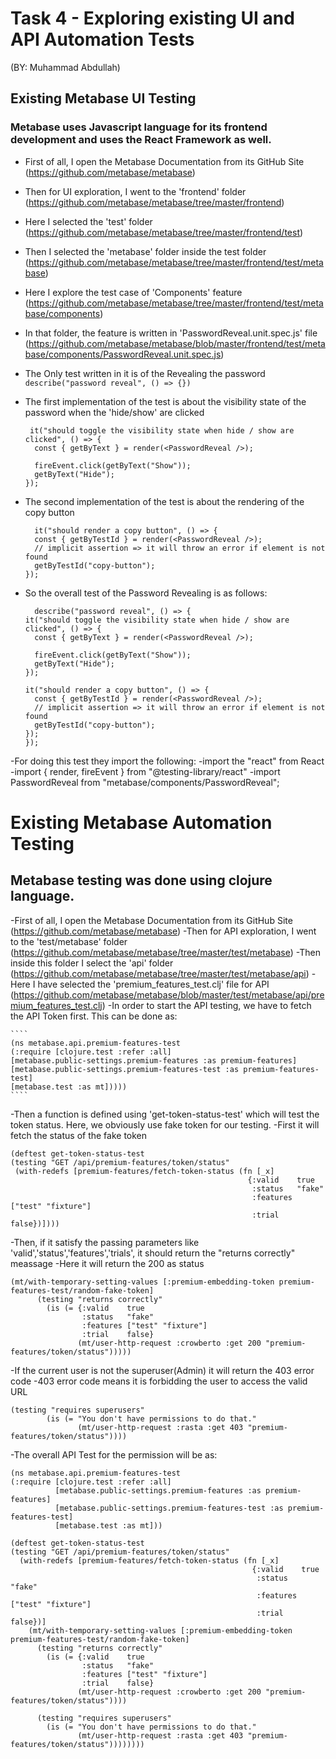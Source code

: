 # Task 4 - Exploring existing UI and API Automation Tests
(BY: Muhammad Abdullah)
## Existing Metabase UI Testing
### Metabase uses Javascript language for its frontend development and uses the React Framework as well. 
- First of all, I open the Metabase Documentation from its GitHub Site (https://github.com/metabase/metabase)
- Then for UI exploration, I went to the 'frontend' folder (https://github.com/metabase/metabase/tree/master/frontend)
- Here I selected the 'test' folder (https://github.com/metabase/metabase/tree/master/frontend/test)
- Then I selected the 'metabase' folder inside the test folder (https://github.com/metabase/metabase/tree/master/frontend/test/metabase)
- Here I explore the test case of 'Components' feature (https://github.com/metabase/metabase/tree/master/frontend/test/metabase/components)
- In that folder, the feature is written in 'PasswordReveal.unit.spec.js' file 
           (https://github.com/metabase/metabase/blob/master/frontend/test/metabase/components/PasswordReveal.unit.spec.js)
           
           
- The Only test written in it is of the Revealing the password `describe("password reveal", () => {})`
   
   
- The first implementation of the test is about the visibility state of the password when the 'hide/show' are clicked

  ````
   it("should toggle the visibility state when hide / show are clicked", () => {
    const { getByText } = render(<PasswordReveal />);

    fireEvent.click(getByText("Show"));
    getByText("Hide");
  });
  ````
  
  
- The second implementation of the test is about the rendering of the copy button

  ````
    it("should render a copy button", () => {
    const { getByTestId } = render(<PasswordReveal />);
    // implicit assertion => it will throw an error if element is not found
    getByTestId("copy-button");
  });
  ````
  
  
- So the overall test of the Password Revealing is as follows:

  ```
    describe("password reveal", () => {
  it("should toggle the visibility state when hide / show are clicked", () => {
    const { getByText } = render(<PasswordReveal />);

    fireEvent.click(getByText("Show"));
    getByText("Hide");
  });

  it("should render a copy button", () => {
    const { getByTestId } = render(<PasswordReveal />);
    // implicit assertion => it will throw an error if element is not found
    getByTestId("copy-button");
  });
  });

   ```
 
-For doing this test they import the following:
-import the "react" from React
-import { render, fireEvent } from "@testing-library/react"
-import PasswordReveal from "metabase/components/PasswordReveal";
    
# Existing Metabase Automation Testing
## Metabase testing was done using clojure language. 
-First of all, I open the Metabase Documentation from its GitHub Site (https://github.com/metabase/metabase)
-Then for API exploration, I went to the 'test/metabase' folder (https://github.com/metabase/metabase/tree/master/test/metabase)
-Then inside this folder I select the 'api' folder (https://github.com/metabase/metabase/tree/master/test/metabase/api)
-Here I have selected the 'premium_features_test.clj' file for API (https://github.com/metabase/metabase/blob/master/test/metabase/api/premium_features_test.clj)
-In order to start the API testing, we have to fetch the API Token first. This can be done as:

    ````
    (ns metabase.api.premium-features-test
    (:require [clojure.test :refer :all]
    [metabase.public-settings.premium-features :as premium-features]
    [metabase.public-settings.premium-features-test :as premium-features-test]
    [metabase.test :as mt]))))
    ````
-Then a function is defined using 'get-token-status-test' which will test the token status. Here, we obviously use fake token for our testing.
-First it will fetch the status of the fake token
   
   ````
   (deftest get-token-status-test
  (testing "GET /api/premium-features/token/status"
    (with-redefs [premium-features/fetch-token-status (fn [_x]
                                                        {:valid    true
                                                         :status   "fake"
                                                         :features ["test" "fixture"]
                                                         :trial    false})])))
   ````
   
-Then, if it satisfy the passing parameters like 'valid','status','features','trials', it should return the "returns correctly" meassage
-Here it will return the 200 as status

  ````
  (mt/with-temporary-setting-values [:premium-embedding-token premium-features-test/random-fake-token]
        (testing "returns correctly"
          (is (= {:valid    true
                  :status   "fake"
                  :features ["test" "fixture"]
                  :trial    false}
                 (mt/user-http-request :crowberto :get 200 "premium-features/token/status")))))
  ````
-If the current user is not the superuser(Admin) it will return the 403 error code
-403 error code means it is forbidding the user to access the valid URL

  ````
  (testing "requires superusers"
          (is (= "You don't have permissions to do that."
                 (mt/user-http-request :rasta :get 403 "premium-features/token/status"))))
  ````
  
-The overall API Test for the permission will be as:

  ````
  (ns metabase.api.premium-features-test
  (:require [clojure.test :refer :all]
            [metabase.public-settings.premium-features :as premium-features]
            [metabase.public-settings.premium-features-test :as premium-features-test]
            [metabase.test :as mt]))

(deftest get-token-status-test
  (testing "GET /api/premium-features/token/status"
    (with-redefs [premium-features/fetch-token-status (fn [_x]
                                                        {:valid    true
                                                         :status   "fake"
                                                         :features ["test" "fixture"]
                                                         :trial    false})]
      (mt/with-temporary-setting-values [:premium-embedding-token premium-features-test/random-fake-token]
        (testing "returns correctly"
          (is (= {:valid    true
                  :status   "fake"
                  :features ["test" "fixture"]
                  :trial    false}
                 (mt/user-http-request :crowberto :get 200 "premium-features/token/status"))))

        (testing "requires superusers"
          (is (= "You don't have permissions to do that."
                 (mt/user-http-request :rasta :get 403 "premium-features/token/status"))))))))
   `````
